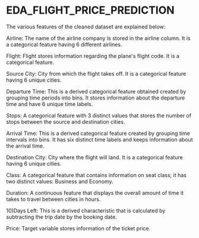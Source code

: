 # EDA_FLIGHT_PRICE_PREDICTION

The various features of the cleaned dataset are explained below:

Airline: The name of the airline company is stored in the airline column. It is a categorical feature having 6 different airlines.

Flight: Flight stores information regarding the plane's flight code. It is a categorical feature.

Source City: City from which the flight takes off. It is a categorical feature having 6 unique cities.

Departure Time: This is a derived categorical feature obtained created by grouping time periods into bins. It stores information about the departure time and have 6 unique time labels.

Stops: A categorical feature with 3 distinct values that stores the number of stops between the source and destination cities.

Arrival Time: This is a derived categorical feature created by grouping time intervals into bins. It has six distinct time labels and keeps information about the arrival time.

Destination City: City where the flight will land. It is a categorical feature having 6 unique cities.

Class: A categorical feature that contains information on seat class; it has two distinct values: Business and Economy.

Duration: A continuous feature that displays the overall amount of time it takes to travel between cities in hours.

10)Days Left: This is a derived characteristic that is calculated by subtracting the trip date by the booking date.

Price: Target variable stores information of the ticket price.
